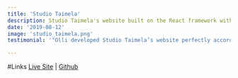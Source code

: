 ```yaml
---
title: 'Studio Taimela'
description: Studio Taimela's website built on the React framework with emphasis on SEO, responsive deisign, and performance
date: '2019-08-12'
image: 'studio_taimela.png'
testimonial: '"Olli developed Studio Taimela’s website perfectly according to design for all screen resolutions. His enthusiasm towards technology is apparent in his resourcefulness to execute without compromise. Olli is easy to talk with and can quickly grasp an understanding of the business objectives behind a website, plus his continuously dedication to success made working with him a wonderful experience." --Studio Taimela'

---
```

#Links
[Live Site](http//:www.studiotaimela.com) | [Github](https://github.com/SteelFace87/Studio-Taimela)